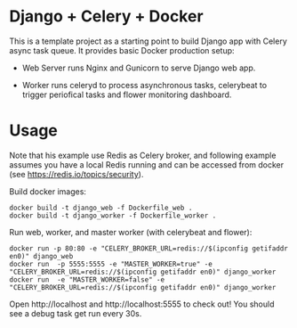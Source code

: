 # Django + Celery + Docker

This is a template project as a starting point to build Django app with Celery async task queue. It provides basic Docker production setup:

- Web Server runs Nginx and Gunicorn to serve Django web app.

- Worker runs celeryd to process asynchronous tasks, celerybeat to trigger periofical tasks and flower monitoring dashboard.


# Usage

Note that his example use Redis as Celery broker, and following example assumes you have a local Redis running and can be accessed from docker (see https://redis.io/topics/security).

Build docker images:
```
docker build -t django_web -f Dockerfile_web .
docker build -t django_worker -f Dockerfile_worker .
```

Run web, worker, and master worker (with celerybeat and flower):
```
docker run -p 80:80 -e "CELERY_BROKER_URL=redis://$(ipconfig getifaddr en0)" django_web
docker run  -p 5555:5555 -e "MASTER_WORKER=true" -e "CELERY_BROKER_URL=redis://$(ipconfig getifaddr en0)" django_worker
docker run  -e "MASTER_WORKER=false" -e "CELERY_BROKER_URL=redis://$(ipconfig getifaddr en0)" django_worker
```

Open http://localhost and http://localhost:5555 to check out! You should see a debug task get run every 30s.